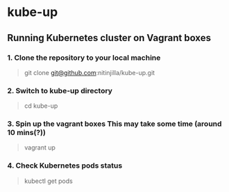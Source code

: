 # kube-up
## Running Kubernetes cluster on Vagrant boxes

### 1. Clone the repository to your local machine
> git clone git@github.com:nitinjilla/kube-up.git

### 2. Switch to kube-up directory
> cd kube-up

### 3. Spin up the vagrant boxes This may take some time (around 10 mins(?))
> vagrant up

### 4. Check Kubernetes pods status
> kubectl get pods
